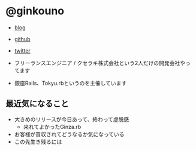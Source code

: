 # @ginkouno

* [blog](http://ginkouno.hatenablog.jp/)
* [github](https://github.com/ginkouno)
* [twitter](https://twitter.com/ginkouno)

* フリーランスエンジニア / クセラキ株式会社という2人だけの開発会社やってます
* 銀座Rails、Tokyu.rbというのを主催しています

## 最近気になること

* 大きめのリリースが今日あって、終わって虚脱感
  * 来れてよかったGinza.rb
* お客様が買収されてどうなるか気になっている
* この先生き残るには
